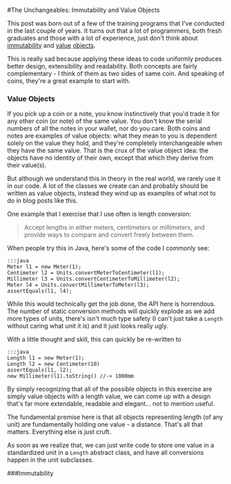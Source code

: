 <!--
~~~
title: "The Unchangeables: Immutability and Value Objects"
slug: /immutability-and-value-objects
date: 2011-12-07
publish: no
tags: [programming, punditry]
~~~
-->

#The Unchangeables: Immutability and Value Objects

This post was born out of a few of the training programs that I've conducted in the last couple of years. It turns out that a lot of programmers, both fresh graduates and those with a lot of experience, just don't think about [immutability][im] and [value][vo1] [objects][vo2]. 

This is really sad because applying these ideas to code uniformly produces better design, extensibility and readability. Both concepts are fairly complementary - I think of them as two sides of same coin. And speaking of coins, they're a great example to start with. 

### Value Objects 

If you pick up a coin or a note, you know instinctively that you'd trade it for any other coin (or note) of the same value. You don't know the serial numbers of all the notes in your wallet, nor do you care. Both coins and notes are examples of value objects: what they mean to you is dependent solely on the value they hold, and they're completely interchangeable when they have the same value. That is the crux of the value object idea: the objects have no identity of their own, except that which they derive from their value(s). 

But although we understand this in theory in the real world, we rarely use it in our code. A lot of the classes we create can and probably should be written as value objects, instead they wind up as examples of what not to do in blog posts like this. 

One example that I exercise that I use often is length conversion:

> Accept lengths in either meters, centimeters or millimeters, and provide ways to compare and convert freely between them. 

When people try this in Java, here's some of the code I commonly see:

    :::java
    Meter l1 = new Meter(1);
    Centimeter l2 = Units.convertMeterToCentimeter(l1);
    Millimeter l3 = Units.convertCentimeterToMillimeter(l2);
    Meter l4 = Units.convertMillimeterToMeter(l3);
    assertEquals(l1, l4);

While this would technically get the job done, the API here is horrendous. The number of static conversion methods will quickly explode as we add more types of units, there's isn't much type safety (I can't just take a `Length` without caring what unit it is) and it just looks really ugly. 

With a little thought and skill, this can quickly be re-written to

    :::java
    Length l1 = new Meter(1);
    Length l2 = new Centimeter(10)
    assertEquals(l1, l2);
    new Millimeter(l1).toString() //-> 1000mm 

By simply recognizing that all of the possible objects in this exercise are simply value objects with a length value, we can come up with a design that's far more extendable, readable and elegant… not to mention useful. 

The fundamental premise here is that all objects representing length (of any unit) are fundamentally holding one value - a distance. That's all that matters. Everything else is just cruft. 

As soon as we realize that, we can just write code to store one value in a standardized unit in a `Length` abstract class, and have all conversions happen in the unit subclasses. 

###Immutability



    
   



[vo1]: http://domaindrivendesign.org/node/135
[vo2]: http://devlicio.us/blogs/casey/archive/2009/02/13/ddd-entities-and-value-objects.aspx
[im]: http://en.wikipedia.org/wiki/Immutable_object


